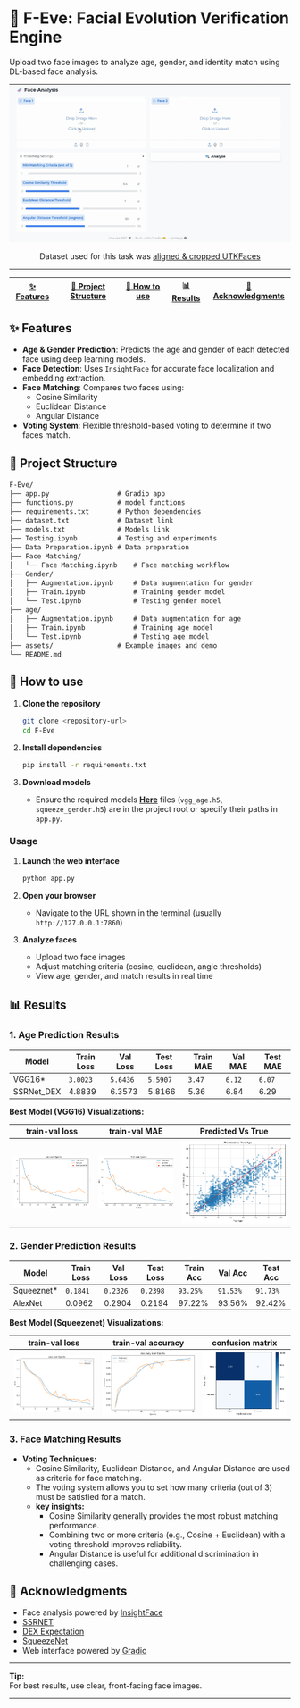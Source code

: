 # 🧬 F-Eve: Facial Evolution Verification Engine

Upload two face images to analyze age, gender, and identity match using DL-based face analysis.

<p align="center">
   <img src="assets/demo.gif" alt="F-Eve Demo" width="600"/>
</p>


<div align="center"> Dataset used for this task was  
<a href = "https://www.kaggle.com/datasets/moritzm00/utkface-cropped?resource=download"> aligned & cropped UTKFaces </a> </div>

---
<div align="center">

| [✨ Features](#-features) | [📁 Project Structure](#-project-structure) | [🚀 How to use](#-how-to-use) | [📊 Results](#-results) | [🙏 Acknowledgments](#-acknowledgments) |
| ---- | ---- | ---- | ---- | ---- |

</div>

<div id="features">

## ✨ Features

- **Age & Gender Prediction**: Predicts the age and gender of each detected face using deep learning models.
- **Face Detection**: Uses `InsightFace` for accurate face localization and embedding extraction.
- **Face Matching**: Compares two faces using:
  - Cosine Similarity
  - Euclidean Distance
  - Angular Distance
- **Voting System**: Flexible threshold-based voting to determine if two faces match.


</div>

<div id="-project-structure">

## 📁 Project Structure

```
F-Eve/
├── app.py                 # Gradio app
├── functions.py           # model functions
├── requirements.txt       # Python dependencies
├── dataset.txt            # Dataset link
├── models.txt             # Models link
├── Testing.ipynb          # Testing and experiments
├── Data Preparation.ipynb # Data preparation
├── Face Matching/         
│   └── Face Matching.ipynb    # Face matching workflow
├── Gender/                
│   ├── Augmentation.ipynb     # Data augmentation for gender
│   ├── Train.ipynb            # Training gender model
│   └── Test.ipynb             # Testing gender model
├── age/                   
│   ├── Augmentation.ipynb     # Data augmentation for age
│   ├── Train.ipynb            # Training age model
│   └── Test.ipynb             # Testing age model
├── assets/                # Example images and demo               
└── README.md              
```
</div>

<div id="-how-to-use">

## 🚀 How to use

1. **Clone the repository**
   ```bash
   git clone <repository-url>
   cd F-Eve
   ```

2. **Install dependencies**
   ```bash
   pip install -r requirements.txt
   ```

3. **Download  models**
   - Ensure the required models **<a href="https://drive.google.com/drive/folders/1AMoeN3mh0CdaLwFzGaYOEvqLu1zP4Dq2?usp=sharing">Here</a>** files (`vgg_age.h5`, `squeeze_gender.h5`) are in the project root or specify their paths in `app.py`.

### Usage

1. **Launch the web interface**
   ```bash
   python app.py
   ```

2. **Open your browser**
   - Navigate to the URL shown in the terminal (usually `http://127.0.0.1:7860`)

3. **Analyze faces**
   - Upload two face images
   - Adjust matching criteria (cosine, euclidean, angle thresholds)
   - View age, gender, and match results in real time

</div>

<div id="-results">

## 📊 Results

### 1. Age Prediction Results

<div align="center">

| Model         | Train Loss | Val Loss | Test Loss | Train MAE | Val MAE | Test MAE |
|--------------|------------|----------|-----------|-----------|---------|----------|
|   VGG16*    |     `3.0023`       |    `5.6436`      |  `5.5907`         |   `3.47`        |  `6.12`       |  `6.07`        |
|  SSRNet_DEX     |       4.8839     |  6.3573        |   5.8166        |  5.36         |  6.84       |  6.29        |

</div>

**Best Model (VGG16) Visualizations:**

<div align="center">

| train-val loss | train-val MAE | Predicted Vs True |
|-----------|-----------|-----------|
| <img src="assets/loss_age.png"> | <img src="assets/MAE_age.png"> | <img src="assets/predicted_true_age.png"> |

</div>

### 2. Gender Prediction Results

<div align="center">

| Model        | Train Loss | Val Loss | Test Loss | Train Acc | Val Acc | Test Acc |
|--------------|------------|----------|-----------|-----------|---------|----------|
| Squeeznet*        |     `0.1841`        |     `0.2326`      |    `0.2398`        |    `93.25%`       |    `91.53%`     |       `91.73%`   |
| AlexNet        |     0.0962        |     0.2904      |    0.2194        |    97.22%       |    93.56%     |       92.42%   |

</div>

**Best Model (Squeezenet) Visualizations:**

<div align="center">

| train-val loss | train-val accuracy | confusion matrix |
|--------|--------|--------|
| <img src="assets/loss_gender.png"> | <img src="assets/accuracy_gender.png"> | <img src="assets/confusion_matrix_gender.png"> |

</div>

### 3. Face Matching Results

- **Voting Techniques:**
  - Cosine Similarity, Euclidean Distance, and Angular Distance are used as criteria for face matching.
  - The voting system allows you to set how many criteria (out of 3) must be satisfied for a match.
  - **key insights:**
    - Cosine Similarity generally provides the most robust matching performance.
    - Combining two or more criteria (e.g., Cosine + Euclidean) with a voting threshold improves reliability.
    - Angular Distance is useful for additional discrimination in challenging cases.

</div>

<div id="-acknowledgments">

## 🙏 Acknowledgments

- Face analysis powered by [InsightFace](https://github.com/deepinsight/insightface)
- [SSRNET](https://github.com/shamangary/SSR-Net)
- [DEX Expectation](https://openaccess.thecvf.com/content_iccv_2015_workshops/w11/papers/Rothe_DEX_Deep_EXpectation_ICCV_2015_paper.pdf)
- [SqueezeNet](https://arxiv.org/abs/1602.07360)
- Web interface powered by [Gradio](https://gradio.app/)

</div>

---

**Tip:**  
For best results, use clear, front-facing face images.

---
